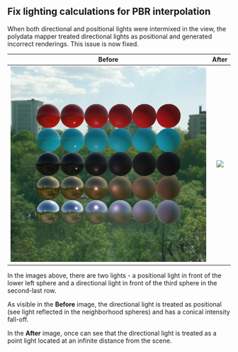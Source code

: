 ## Fix lighting calculations for PBR interpolation

When both directional and positional lights were intermixed in the view, the polydata mapper treated
directional lights as positional and generated incorrect renderings. This issue is now fixed.

|Before|After|
|:--:|:--:|
|![](./pbr_light_before.png)|![](https://vtk.org/files/ExternalData/SHA512/01b2f3261b9dc1550b1dae1abcc32ab45c170964500115ee66efba9200ff46485d2bee6efe1e13c6972630661c29dfac5abc83de7ac88b21d566a3db215936d4)|

In the images above, there are two lights - a positional light in front of the lower left sphere and
a directional light in front of the third sphere in the second-last row.

As visible in the **Before** image, the directional light is treated as positional (see light
reflected in the neighborhood spheres) and has a conical intensity fall-off.

In the **After** image, once can see that the directional light is treated as a point light located
at an infinite distance from the scene.

